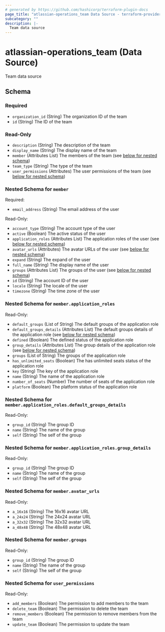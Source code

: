 ```yaml
---
# generated by https://github.com/hashicorp/terraform-plugin-docs
page_title: "atlassian-operations_team Data Source - terraform-provider-atlassian-operations"
subcategory: ""
description: |-
  Team data source
---
```


# atlassian-operations_team (Data Source)

Team data source



<!-- schema generated by tfplugindocs -->
## Schema

### Required

- `organization_id` (String) The organization ID of the team
- `id` (String) The ID of the team

### Read-Only

- `description` (String) The description of the team
- `display_name` (String) The display name of the team
- `member` (Attributes List) The members of the team (see [below for nested schema](#nestedatt--member))
- `team_type` (String) The type of the team
- `user_permissions` (Attributes) The user permissions of the team (see [below for nested schema](#nestedatt--user_permissions))

<a id="nestedatt--member"></a>
### Nested Schema for `member`

Required:

- `email_address` (String) The email address of the user

Read-Only:

- `account_type` (String) The account type of the user
- `active` (Boolean) The active status of the user
- `application_roles` (Attributes List) The application roles of the user (see [below for nested schema](#nestedatt--member--application_roles))
- `avatar_urls` (Attributes) The avatar URLs of the user (see [below for nested schema](#nestedatt--member--avatar_urls))
- `expand` (String) The expand of the user
- `full_name` (String) The display name of the user
- `groups` (Attributes List) The groups of the user (see [below for nested schema](#nestedatt--member--groups))
- `id` (String) The account ID of the user
- `locale` (String) The locale of the user
- `timezone` (String) The time zone of the user

<a id="nestedatt--member--application_roles"></a>
### Nested Schema for `member.application_roles`

Read-Only:

- `default_groups` (List of String) The default groups of the application role
- `default_groups_details` (Attributes List) The default groups details of the application role (see [below for nested schema](#nestedatt--member--application_roles--default_groups_details))
- `defined` (Boolean) The defined status of the application role
- `group_details` (Attributes List) The group details of the application role (see [below for nested schema](#nestedatt--member--application_roles--group_details))
- `groups` (List of String) The groups of the application role
- `has_unlimited_seats` (Boolean) The has unlimited seats status of the application role
- `key` (String) The key of the application role
- `name` (String) The name of the application role
- `number_of_seats` (Number) The number of seats of the application role
- `platform` (Boolean) The platform status of the application role

<a id="nestedatt--member--application_roles--default_groups_details"></a>
### Nested Schema for `member.application_roles.default_groups_details`

Read-Only:

- `group_id` (String) The group ID
- `name` (String) The name of the group
- `self` (String) The self of the group


<a id="nestedatt--member--application_roles--group_details"></a>
### Nested Schema for `member.application_roles.group_details`

Read-Only:

- `group_id` (String) The group ID
- `name` (String) The name of the group
- `self` (String) The self of the group



<a id="nestedatt--member--avatar_urls"></a>
### Nested Schema for `member.avatar_urls`

Read-Only:

- `a_16x16` (String) The 16x16 avatar URL
- `a_24x24` (String) The 24x24 avatar URL
- `a_32x32` (String) The 32x32 avatar URL
- `a_48x48` (String) The 48x48 avatar URL


<a id="nestedatt--member--groups"></a>
### Nested Schema for `member.groups`

Read-Only:

- `group_id` (String) The group ID
- `name` (String) The name of the group
- `self` (String) The self of the group



<a id="nestedatt--user_permissions"></a>
### Nested Schema for `user_permissions`

Read-Only:

- `add_members` (Boolean) The permission to add members to the team
- `delete_team` (Boolean) The permission to delete the team
- `remove_members` (Boolean) The permission to remove members from the team
- `update_team` (Boolean) The permission to update the team
